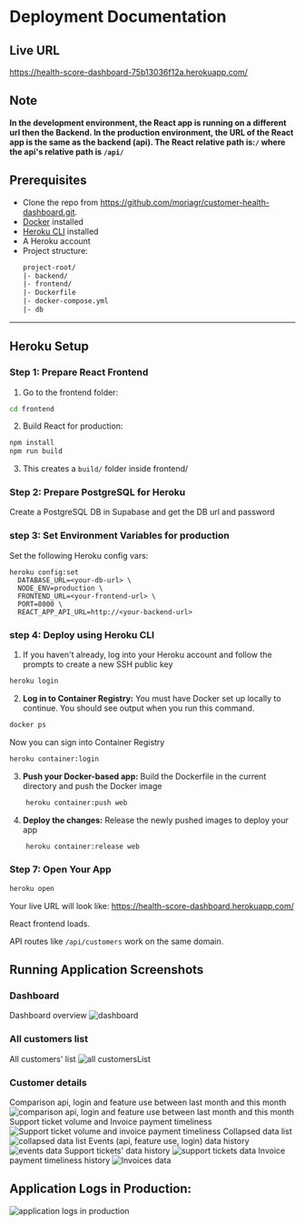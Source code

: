 # Deployment Documentation
## Live URL
https://health-score-dashboard-75b13036f12a.herokuapp.com/

## Note 
**In the development environment, the React app is running on a different url then the Backend. In the production environment, the URL of the React app is the same as the backend (api). The React relative path is:`/` where the api's relative path is `/api/`**
   
## Prerequisites

- Clone the repo from https://github.com/moriagr/customer-health-dashboard.git.
- [Docker](https://docs.docker.com/get-docker/) installed
- [Heroku CLI](https://devcenter.heroku.com/articles/heroku-cli) installed
- A Heroku account
- Project structure:
  ```bash
  project-root/
  |- backend/
  |- frontend/
  |- Dockerfile
  |- docker-compose.yml
  |- db
  ```

---

## Heroku Setup

### Step 1: Prepare React Frontend
1. Go to the frontend folder:
```bash
cd frontend 
```
2. Build React for production:
```bash
npm install
npm run build
```
3. This creates a `build/` folder inside frontend/

### Step 2: Prepare PostgreSQL for Heroku 
Create a PostgreSQL DB in Supabase and get the DB url and password

### step 3: Set Environment Variables for production
Set the following Heroku config vars:
```.env
heroku config:set 
  DATABASE_URL=<your-db-url> \
  NODE_ENV=production \
  FRONTEND_URL=<your-frontend-url> \
  PORT=8000 \
  REACT_APP_API_URL=http://<your-backend-url>

```


### step 4: Deploy using Heroku CLI
1. If you haven't already, log into your Heroku account and follow the prompts to create a new SSH public key
```bash
heroku login
```
2. **Log in to Container Registry:**
You must have Docker set up locally to continue. You should see output when you run this command.
```bash
docker ps
```
Now you can sign into Container Registry

```bash
heroku container:login
```
3. **Push your Docker-based app:**
Build the Dockerfile in the current directory and push the Docker image

```bash
    heroku container:push web
```

4. **Deploy the changes:**
Release the newly pushed images to deploy your app

```bash
    heroku container:release web
```


### Step 7: Open Your App

```bash
heroku open
```
Your live URL will look like: https://health-score-dashboard.herokuapp.com/

React frontend loads.

API routes like `/api/customers` work on the same domain.


## Running Application Screenshots
### Dashboard
Dashboard overview
![dashboard](image.png)
### All customers list
All customers' list
![all customersList](image-1.png)
### Customer details
Comparison api, login and feature use between last month and this month
![comparison api, login and feature use between last month and this month](image-2.png)
Support ticket volume and Invoice payment timeliness
![Support ticket volume and invoice payment timeliness](image-3.png)
Collapsed data list
![collapsed data list](image-4.png)
Events (api, feature use, login) data history
![events data](image-5.png)
Support tickets' data history
![support tickets data](image-6.png)
Invoice payment timeliness history
![Invoices data](image-7.png)


## Application Logs in Production:

![application logs in production](image-8.png)